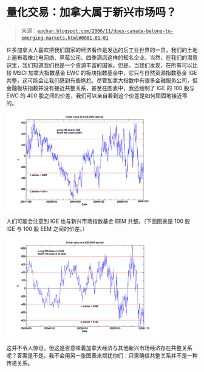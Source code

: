 <!--yml

分类：未分类

日期：2024-05-12 19:26:24

-->

# 量化交易：加拿大属于新兴市场吗？

> 来源：[`epchan.blogspot.com/2006/11/does-canada-belong-to-emerging-markets.html#0001-01-01`](http://epchan.blogspot.com/2006/11/does-canada-belong-to-emerging-markets.html#0001-01-01)

许多加拿大人喜欢把我们国家的经济看作是发达的后工业世界的一员，我们的土地上遍布着像北电网络、黑莓公司、四季酒店这样的知名企业。当然，在我们的潜意识里，我们知道我们也是一个资源丰富的国家。但是，当我们发现，在所有可以比较 MSCI 加拿大指数基金 EWC 的板块指数基金中，它只与自然资源指数基金 IGE 共整，这可能会让我们感到有些尴尬。尽管加拿大指数中有很多金融服务公司，但金融板块指数并没有接近共整关系，甚至在图表中，我还绘制了 IGE 的 100 股与 EWC 的 400 股之间的价差，我们可以亲自看到这个价差是如何顽固地接近零的。

![](img/549b2e973035c3c8d7d3850d492dc614.png)

人们可能会注意到 IGE 也与新兴市场指数基金 EEM 共整。（下面图表是 100 股 IGE 与 100 股 EEM 之间的价差。）

![](img/53ba67af367566c92dd7fe2c011c485e.png)

这并不令人惊讶。但这是否意味着加拿大经济与其他新兴市场经济存在共整关系呢？答案是不是。我不会用另一张图表来烦扰你们：只需确信共整关系并不是一种传递关系。
